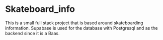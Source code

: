 # Skateboard_info
This is a small full stack project that is based around skateboarding information. Supabase is used for the database with Postgresql and as the backend since it is a Baas.
